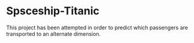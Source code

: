 # Spsceship-Titanic
This project has been attempted in order to predict which passengers are transported to an alternate dimension.
